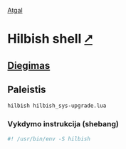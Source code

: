 [Atgal](./readme.md)

# Hilbish shell [&#x2B67;](https://rosettea.github.io/Hilbish/)

## [Diegimas](../install/hilbish_readme.md)

## Paleistis

```bash
hilbish hilbish_sys-upgrade.lua
```

### Vykdymo instrukcija (shebang)

```bash
#! /usr/bin/env -S hilbish
```
